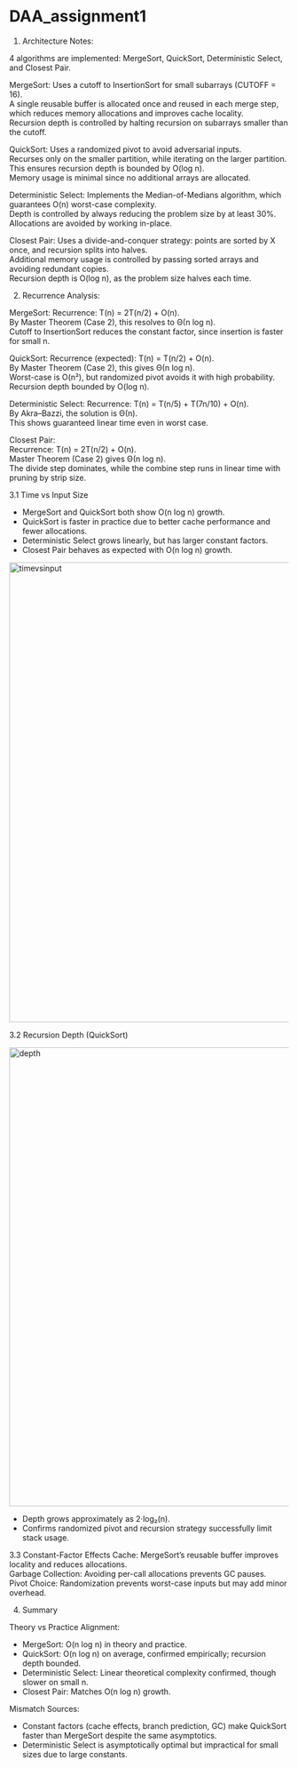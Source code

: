 # DAA_assignment1

1. Architecture Notes:

4 algorithms are implemented: MergeSort, QuickSort, Deterministic Select, and Closest Pair.

MergeSort: Uses a cutoff to InsertionSort for small subarrays (CUTOFF = 16).  
A single reusable buffer is allocated once and reused in each merge step, which reduces memory allocations and improves cache locality.  
Recursion depth is controlled by halting recursion on subarrays smaller than the cutoff. 

QuickSort: Uses a randomized pivot to avoid adversarial inputs.  
Recurses only on the smaller partition, while iterating on the larger partition. This ensures recursion depth is bounded by O(log n).  
Memory usage is minimal since no additional arrays are allocated.  

Deterministic Select: Implements the Median-of-Medians algorithm, which guarantees O(n) worst-case complexity.  
Depth is controlled by always reducing the problem size by at least 30%.  
Allocations are avoided by working in-place.  

Closest Pair: Uses a divide-and-conquer strategy: points are sorted by X once, and recursion splits into halves.  
Additional memory usage is controlled by passing sorted arrays and avoiding redundant copies.  
Recursion depth is O(log n), as the problem size halves each time.

2. Recurrence Analysis:

MergeSort:
  Recurrence: T(n) = 2T(n/2) + O(n).  
  By Master Theorem (Case 2), this resolves to Θ(n log n).  
  Cutoff to InsertionSort reduces the constant factor, since insertion is faster for small n.  

QuickSort:
  Recurrence (expected): T(n) = T(n/2) + O(n).  
  By Master Theorem (Case 2), this gives Θ(n log n).  
  Worst-case is O(n²), but randomized pivot avoids it with high probability.  
  Recursion depth bounded by O(log n).  

Deterministic Select: 
  Recurrence: T(n) = T(n/5) + T(7n/10) + O(n).  
  By Akra–Bazzi, the solution is Θ(n).  
  This shows guaranteed linear time even in worst case.

Closest Pair:  
  Recurrence: T(n) = 2T(n/2) + O(n).  
  Master Theorem (Case 2) gives Θ(n log n).  
  The divide step dominates, while the combine step runs in linear time with pruning by strip size. 

3.1 Time vs Input Size

- MergeSort and QuickSort both show O(n log n) growth.  
- QuickSort is faster in practice due to better cache performance and fewer allocations.  
- Deterministic Select grows linearly, but has larger constant factors.  
- Closest Pair behaves as expected with O(n log n) growth.  

<img width="983" height="828" alt="timevsinput" src="https://github.com/user-attachments/assets/06e7b63f-37f1-40d4-9d83-ac2d6377b0da" />

3.2 Recursion Depth (QuickSort)

<img width="992" height="826" alt="depth" src="https://github.com/user-attachments/assets/fc6b258b-248a-4795-b734-63f50f1a777e" />

- Depth grows approximately as 2·log₂(n).  
- Confirms randomized pivot and recursion strategy successfully limit stack usage.

3.3 Constant-Factor Effects
Cache: MergeSort’s reusable buffer improves locality and reduces allocations.  
Garbage Collection: Avoiding per-call allocations prevents GC pauses.  
Pivot Choice: Randomization prevents worst-case inputs but may add minor overhead. 

4. Summary

Theory vs Practice Alignment:
  - MergeSort: O(n log n) in theory and practice.  
  - QuickSort: O(n log n) on average, confirmed empirically; recursion depth bounded.  
  - Deterministic Select: Linear theoretical complexity confirmed, though slower on small n.  
  - Closest Pair: Matches O(n log n) growth.  

Mismatch Sources: 
  - Constant factors (cache effects, branch prediction, GC) make QuickSort faster than MergeSort despite the same asymptotics.  
  - Deterministic Select is asymptotically optimal but impractical for small sizes due to large constants.  

